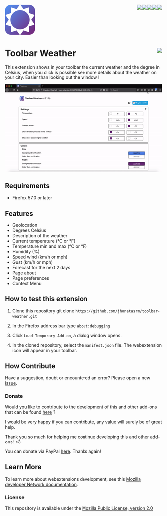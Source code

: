 [<img align="right" src="https://img.shields.io/github/issues/jhonatasrm/toolbar-weather.svg">](https://img.shields.io/github/issues/jhonatasrm/toolbar-weather.svg)
[<img align="right" src="https://img.shields.io/github/license/jhonatasrm/toolbar-weather.svg">](https://img.shields.io/github/license/jhonatasrm/toolbar-weather.svg)
[<img align="right" src="https://img.shields.io/github/forks/jhonatasrm/toolbar-weather.svg">](https://img.shields.io/github/forks/jhonatasrm/toolbar-weather.svg)
[<img align="right" src="https://img.shields.io/github/stars/jhonatasrm/toolbar-weather.svg">](https://img.shields.io/github/stars/jhonatasrm/toolbar-weather.svg)
[<img align="right" src="https://img.shields.io/github/release/jhonatasrm/toolbar-weather.svg">](https://img.shields.io/github/release/jhonatasrm/toolbar-weather.svg)

![Toolbar Weather Icon](/src/res/icons/icon@2x.png)

# Toolbar Weather [<img align="right" src="https://addons.cdn.mozilla.net/static/img/addons-buttons/AMO-button_2.png">](https://addons.mozilla.org/en-US/firefox/addon/toolbar-weather/)

This extension shows in your toolbar the current weather and the degree in Celsius, when you click is possible see more details about the weather on your city. Easier than looking out the window !

![Toolbar Weather Screenshot](toolbar-weather.gif)

## Requirements
* Firefox 57.0 or later

## Features
* Geolocation
* Degrees Celsius
* Description of the weather
* Current temperature (°C or °F)
* Temperature min and max (°C or °F)
* Humidity (%)
* Speed wind (km/h or mph)
* Gust (km/h or mph)
* Forecast for the next 2 days
* Page about
* Page preferences
* Context Menu

## How to test this extension

1. Clone this repository git clone ```https://github.com/jhonatasrm/toolbar-weather.git```

2. In the Firefox address bar type ```about:debugging```

3. Click ```Load Temporary Add-on```, a dialog window opens.

4. In the cloned repository, select the ```manifest.json``` file. The webextension icon will appear in your toolbar.

## How Contribute

Have a suggestion, doubt or encountered an error? Please open a new [issue](https://github.com/jhonatasrm/toolbar-weather/issues).

### Donate

Would you like to contribute to the development of this and other add-ons that can be found <a href="https://addons.mozilla.org/en-US/firefox/user/13670188/">here</a> ? 

I would be very happy if you can contribute, any value will surely be of great help.

Thank you so much for helping me continue developing this and other add-ons! <3

You can donate via PayPal <a href="https://www.paypal.com/cgi-bin/webscr?cmd=_donations&business=jhonatasrm@gmail.com&lc=US&item_name=Donation+to+Toolbar+Weather&no_note=0&cn=&curency_code=USD&bn=PP-DonationsBF:btn_donateCC_LG.gif:NonHosted">here</a>. Thanks again! 

## Learn More
To learn more about webextensions development, see this [Mozilla developer Network documentation](https://developer.mozilla.org/en-US/Add-ons/WebExtensions).

### License
This repository is available under the [Mozilla Public License, version 2.0](https://github.com/jhonatasrm/toolbar-weather/blob/master/LICENSE)
